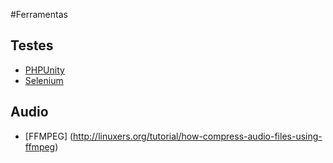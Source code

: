 #Ferramentas

## Testes

- [PHPUnity](https://phpunit.de/)
- [Selenium](http://www.seleniumhq.org/)

## Audio

- [FFMPEG] (http://linuxers.org/tutorial/how-compress-audio-files-using-ffmpeg)
